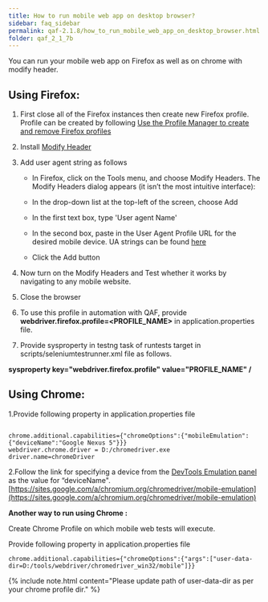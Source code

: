 ```yaml
---
title: How to run mobile web app on desktop browser?
sidebar: faq_sidebar
permalink: qaf-2.1.8/how_to_run_mobile_web_app_on_desktop_browser.html
folder: qaf_2_1_7b
---
```


You can run your mobile web app on Firefox as well as on chrome with modify header.


## Using Firefox:

1. First close all of the Firefox instances then create new Firefox profile. Profile can be created by following [Use the Profile Manager to create and remove Firefox profiles](https://support.mozilla.org/en-US/kb/profile-manager-create-and-remove-firefox-profiles#w_starting-the-profile-manager)
2. Install [Modify Header](https://addons.mozilla.org/en-US/firefox/addon/modify-headers/)
3. Add user agent string as follows

	* In Firefox, click on the Tools menu, and choose Modify Headers. The Modify Headers dialog appears (it isn’t the most intuitive interface):

	* In the drop-down list at the top-left of the screen, choose Add

	* In the first text box, type 'User agent Name'

	* In the second box, paste in the User Agent Profile URL for the desired mobile device. UA strings can be found [here](http://www.useragentstring.com/pages/useragentstring.php)

	* Click the Add button

4. Now turn on the Modify Headers and Test whether it works by navigating to any mobile website.
5. Close the browser
6. To use this profile in automation with QAF, provide <b>webdriver.firefox.profile=&lt;PROFILE_NAME&gt;</b> in application.properties file.
7. Provide sysproperty in testng task of runtests target in scripts/seleniumtestrunner.xml file as follows.

**sysproperty key="webdriver.firefox.profile" value="PROFILE_NAME" /**

## Using Chrome:

1.Provide following property in application.properties file

```properties

chrome.additional.capabilities={"chromeOptions":{"mobileEmulation":{"deviceName":"Google Nexus 5"}}}
webdriver.chrome.driver = D:/chromedriver.exe
driver.name=chromeDriver
```	

2.Follow the link for specifying a device from the [DevTools Emulation panel](https://developer.chrome.com/devtools/docs/mobile-emulation) as the value for “deviceName". [https://sites.google.com/a/chromium.org/chromedriver/mobile-emulation](https://sites.google.com/a/chromium.org/chromedriver/mobile-emulation)


**Another way to run using Chrome :**

Create Chrome Profile on which mobile web tests will execute.

Provide following property in application.properties file


```properties
chrome.additional.capabilities={"chromeOptions":{"args":["user-data-dir=D:/tools/webdriver/chromedriver_win32/mobile"]}}
```		

{% include note.html content="Please update path of user-data-dir as per your chrome profile dir." %}

